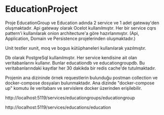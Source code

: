 # EducationProject

Proje EducationGroup ve Education adında 2 service ve 1 adet gateway'den oluşmaktadır. Api gateway olarak Ocelot kullanılmıştır.
Her bir service cqrs pattern'i kullanılarak onion architecture'a göre hazırlanmıştır. 
(Api, Application, Domain ve Persistence projelerinden oluşmaktadır.)

Unit testler xunit, moq ve bogus kütüphaneleri kullanılarak yazılmıştır.

Db olarak PostgreSql kullanılmıştır. Her service kendisine ait olan veritabanlarını kullanır. Bunlar educationdb ve educationgroupdb.
Bu veritabanlarındaki kayıtlar her 30 dakikda bir redis cache'de tutulmaktadır.

Projenin ana dizininde örnek requestlerin bulunduğu postman collection ve docker-compose dosyaları bulunmaktadır.
Ana dizinde "docker-compose up" komutu ile veritabanı ve servislere docker üzerinden erişilebilir. 

http://localhost:5119/services/educationgroups/educationgroup

http://localhost:5119/services/educations/education

